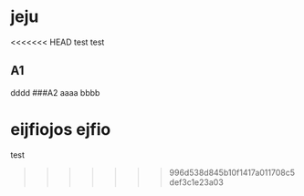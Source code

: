 # jeju
<<<<<<< HEAD
test test
## A1
dddd
###A2
aaaa
bbbb

eijfiojos
ejfio
=======
test
>>>>>>> 996d538d845b10f1417a011708c5def3c1e23a03
